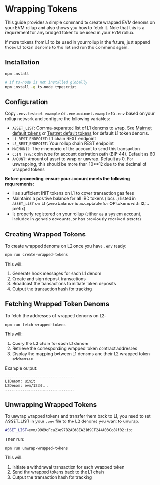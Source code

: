 # Wrapping Tokens

This guide provides a simple command to create wrapped EVM denoms on your EVM rollup and also shows you how to fetch it. Note that this is a requirement for any bridged token to be used in your EVM rollup.

If more tokens from L1 to be used in your rollup in the future, just append those L1 token denoms to the list and run the command again.

## Installation

```bash
npm install

# if ts-node is not installed globally
npm install -g ts-node typescript
```

## Configuration

Copy `.env.testnet.example` or `.env.mainnet.example` to `.env` based on your rollup network and configure the following variables:

- `ASSET_LIST`: Comma-separated list of L1 denoms to wrap. See [Mainnet default tokens](./mainnet-default-tokens.md) or [Testnet default tokens](./testnet-default-tokens.md) for default L1 token denoms.
- `L1_REST_ENDPOINT`: L1 chain REST endpoint
- `L2_REST_ENDPOINT`: Your rollup chain REST endpoint
- `MNEMONIC`: The mnemonic of the account to send this transaction
- `COIN_TYPE`: coin type for account derivation path (BIP-44). Default as 60
- `AMOUNT`: Amount of asset to wrap or unwrap. Default as 0. For unwrapping, this should be more than 10**12 due to the decimal of wrapped tokens.

**Before proceeding, ensure your account meets the following requirements:**

- Has sufficient INIT tokens on L1 to cover transaction gas fees
- Maintains a positive balance for all IBC tokens (ibc/...) listed in `ASSET_LIST` on L1 (zero balance is acceptable for OP tokens with l2/... prefix)
- Is properly registered on your rollup (either as a system account, included in genesis accounts, or has previously received assets)

## Creating Wrapped Tokens

To create wrapped denoms on L2 once you have `.env` ready:

```bash
npm run create-wrapped-tokens
```

This will:

1. Generate hook messages for each L1 denom
2. Create and sign deposit transactions
3. Broadcast the transactions to initiate token deposits
4. Output the transaction hash for tracking

## Fetching Wrapped Token Denoms

To fetch the addresses of wrapped denoms on L2:

```bash
npm run fetch-wrapped-tokens
```

This will:

1. Query the L2 chain for each L1 denom
2. Retrieve the corresponding wrapped token contract addresses
3. Display the mapping between L1 denoms and their L2 wrapped token addresses

Example output:

```shell
--------------------------------
L1Denom: uinit
L2Denom: evm/1234...
--------------------------------
```

## Unwrapping Wrapped Tokens

To unwrap wrapped tokens and transfer them back to L1, you need to set ASSET_LIST in your `.env` file to the L2 denoms you want to unwrap. 

```bash
ASSET_LIST=evm/9989cFca23e97B2AEd8EA21d9CF244A03Cc89f02:ibc
```

Then run:

```bash
npm run unwrap-wrapped-tokens
```

This will:
1. Initiate a withdrawal transaction for each wrapped token
2. Send the wrapped tokens back to the L1 chain
3. Output the transaction hash for tracking
